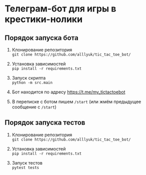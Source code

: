 # Телеграм-бот для игры в крестики-нолики

## Порядок запуска бота
1. Клонирование репозитория\
`git clone https://github.com/alllyuk/tic_tac_toe_bot/`

2. Установка зависимостей\
`pip install -r requirements.txt`

3. Запуск скрипта\
`python -m src.main`

4. Бот находится по адресу https://t.me/my_tictactoebot

5. В переписке с ботом пишем `/start` (или жмём предыдущее сообщение с `/start`)

## Порядок запуска тестов
1. Клонирование репозитория\
`git clone https://github.com/alllyuk/tic_tac_toe_bot/`

2. Установка зависимостей\
`pip install -r requirements.txt`

3. Запуск тестов\
`pytest tests`
